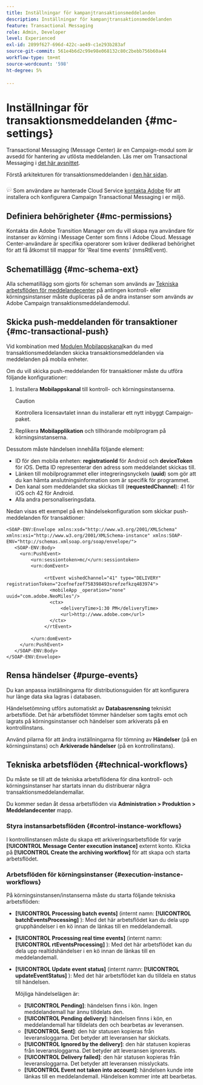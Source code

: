 ```yaml
---
title: Inställningar för kampanjtransaktionsmeddelanden
description: Inställningar för kampanjtransaktionsmeddelanden
feature: Transactional Messaging
role: Admin, Developer
level: Experienced
exl-id: 2899f627-696d-422c-ae49-c1e293b283af
source-git-commit: 561e4b6d2c99e98e068132c80c2bebb756b60a44
workflow-type: tm+mt
source-wordcount: '598'
ht-degree: 5%

---
```


# Inställningar för transaktionsmeddelanden {#mc-settings}

Transactional Messaging (Message Center) är en Campaign-modul som är avsedd för hantering av utlösta meddelanden. Läs mer om Transactional Messaging i [det här avsnittet](../send/transactional.md).

Förstå arkitekturen för transaktionsmeddelanden i [den här sidan](../architecture/architecture.md#transac-msg-archi).

![](../assets/do-not-localize/speech.png) Som användare av hanterade Cloud Service [kontakta Adobe](../start/campaign-faq.md#support) för att installera och konfigurera Campaign Transactional Messaging i er miljö.

## Definiera behörigheter {#mc-permissions}

Kontakta din Adobe Transition Manager om du vill skapa nya användare för instanser av körning i Message Center som finns i Adobe Cloud. Message Center-användare är specifika operatorer som kräver dedikerad behörighet för att få åtkomst till mappar för &#39;Real time events&#39; (nmsRtEvent).

## Schematillägg  {#mc-schema-ext}

Alla schematillägg som gjorts för scheman som används av [Tekniska arbetsflöden för meddelandecenter](#technical-workflows) på antingen kontroll- eller körningsinstanser måste dupliceras på de andra instanser som används av Adobe Campaign transaktionsmeddelandemodul.

## Skicka push-meddelanden för transaktioner {#mc-transactional-push}

Vid kombination med [Modulen Mobilappskanal](../send/push.md)kan du med transaktionsmeddelanden skicka transaktionsmeddelanden via meddelanden på mobila enheter.

Om du vill skicka push-meddelanden för transaktioner måste du utföra följande konfigurationer:

1. Installera **Mobilappskanal** till kontroll- och körningsinstanserna.

   >[!CAUTION]
   >
   >Kontrollera licensavtalet innan du installerar ett nytt inbyggt Campaign-paket.

1. Replikera **Mobilapplikation** och tillhörande mobilprogram på körningsinstanserna.

Dessutom måste händelsen innehålla följande element:

* ID för den mobila enheten: **registrationId** för Android och **deviceToken** för iOS. Detta ID representerar den adress som meddelandet skickas till.
* Länken till mobilprogrammet eller integreringsnyckeln (**uuid**) som gör att du kan hämta anslutningsinformation som är specifik för programmet.
* Den kanal som meddelandet ska skickas till (**requestedChannel**): 41 för iOS och 42 för Android.
* Alla andra personaliseringsdata.

Nedan visas ett exempel på en händelsekonfiguration som skickar push-meddelanden för transaktioner:

```
<SOAP-ENV:Envelope xmlns:xsd="http://www.w3.org/2001/XMLSchema" xmlns:xsi="http://www.w3.org/2001/XMLSchema-instance" xmlns:SOAP-ENV="http://schemas.xmlsoap.org/soap/envelope/">
   <SOAP-ENV:Body>
     <urn:PushEvent>
         <urn:sessiontoken>mc/</urn:sessiontoken>
         <urn:domEvent>

              <rtEvent wishedChannel="41" type="DELIVERY" registrationToken="2cefnefzef758398493srefzefkzq483974">
                <mobileApp _operation="none" uuid="com.adobe.NeoMiles"/>
                <ctx>
                    <deliveryTime>1:30 PM</deliveryTime>
                    <url>http://www.adobe.com</url>
                </ctx>
              </rtEvent>

         </urn:domEvent>
     </urn:PushEvent>           
   </SOAP-ENV:Body>
</SOAP-ENV:Envelope>
```

## Rensa händelser {#purge-events}

Du kan anpassa inställningarna för distributionsguiden för att konfigurera hur länge data ska lagras i databasen.

Händelsetömning utförs automatiskt av **Databasrensning** tekniskt arbetsflöde. Det här arbetsflödet tömmer händelser som tagits emot och lagrats på körningsinstanser och händelser som arkiverats på en kontrollinstans.

Använd pilarna för att ändra inställningarna för tömning av **Händelser** (på en körningsinstans) och **Arkiverade händelser** (på en kontrollinstans).


## Tekniska arbetsflöden {#technical-workflows}

Du måste se till att de tekniska arbetsflödena för dina kontroll- och körningsinstanser har startats innan du distribuerar några transaktionsmeddelandemallar.

Du kommer sedan åt dessa arbetsflöden via **Administration > Produktion > Meddelandecenter** mapp.

### Styra instansarbetsflöden {#control-instance-workflows}

I kontrollinstansen måste du skapa ett arkiveringsarbetsflöde för varje **[!UICONTROL Message Center execution instance]** externt konto. Klicka på **[!UICONTROL Create the archiving workflow]** för att skapa och starta arbetsflödet.

### Arbetsflöden för körningsinstanser {#execution-instance-workflows}

På körningsinstansen/instanserna måste du starta följande tekniska arbetsflöden:

* **[!UICONTROL Processing batch events]** (internt namn: **[!UICONTROL batchEventsProcessing]** ): Med det här arbetsflödet kan du dela upp grupphändelser i en kö innan de länkas till en meddelandemall.
* **[!UICONTROL Processing real time events]** (internt namn: **[!UICONTROL rtEventsProcessing]** ): Med det här arbetsflödet kan du dela upp realtidshändelser i en kö innan de länkas till en meddelandemall.
* **[!UICONTROL Update event status]** (internt namn: **[!UICONTROL updateEventStatus]** ): Med det här arbetsflödet kan du tilldela en status till händelsen.

  Möjliga händelselägen är:

   * **[!UICONTROL Pending]**: händelsen finns i kön. Ingen meddelandemall har ännu tilldelats den.
   * **[!UICONTROL Pending delivery]**: händelsen finns i kön, en meddelandemall har tilldelats den och bearbetas av leveransen.
   * **[!UICONTROL Sent]**: den här statusen kopieras från leveransloggarna. Det betyder att leveransen har skickats.
   * **[!UICONTROL Ignored by the delivery]**: den här statusen kopieras från leveransloggarna. Det betyder att leveransen ignorerats.
   * **[!UICONTROL Delivery failed]**: den här statusen kopieras från leveransloggarna. Det betyder att leveransen misslyckats.
   * **[!UICONTROL Event not taken into account]**: händelsen kunde inte länkas till en meddelandemall. Händelsen kommer inte att bearbetas.
